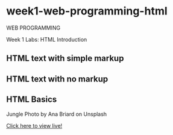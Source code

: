 # week1-web-programming-html
WEB PROGRAMMING

Week 1 Labs: HTML Introduction

<h2>HTML text with simple markup</h2>

<h2>HTML text with no markup</h2>

<h2>HTML Basics</h2>

<p>Jungle Photo by Ana Briard on Unsplash</p>

  

<a href="https://myverdict.github.io/week1-web-programming-html/">
    Click here to view live!</a>  
